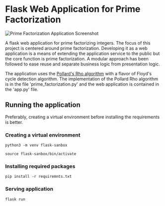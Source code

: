 # Flask Web Application for Prime Factorization

![Prime Factorization Application Screenshot](https://ik.imagekit.io/8mch78q847k/prime-factorization-demo_XuHZZrAL9.png?ik-sdk-version=javascript-1.4.3&updatedAt=1677315114588)

A flask web application for prime factorizing integers. The focus of this project is centered around prime factorization.
Developing it as a web application is a means of extending the application service to the public but the core function is prime factorization. A modular approach has been followed to ease reuse and separate business logic from presentation logic.

The application uses the [Pollard's Rho algorithm](https://iq.opengenus.org/pollards-rho-algorithm/) with a flavor of Floyd's cycle detection algorithm. The implementation
of the Pollard Rho algorithm is in the file 'prime_factorization.py' and the web application is
contained in the 'app.py' file.

## Running the application

Preferably, creating a virtual environment before installing the requirements is better.

### Creating a virtual environment

`python3 -m venv flask-sanbox`

`source flask-sanbox/bin/activate`

### Installing required packages

`pip install -r requiremnts.txt`

### Serving application

`flask run`
